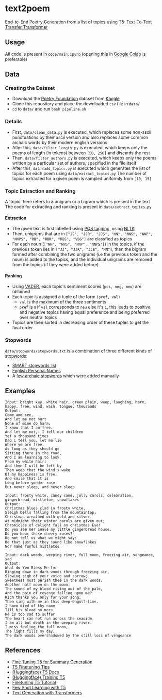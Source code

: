 # text2poem
End-to-End Poetry Generation from a list of topics using [T5: Text-To-Text Transfer Transformer](https://arxiv.org/abs/1910.10683)

## Usage
All code is present in `code/main.ipynb` (opening this in [Google Colab](https://colab.research.google.com/) is preferable)

## Data

### Creating the Dataset
- Download the [Poetry Foundation](https://www.poetryfoundation.org/) dataset from [Kaggle](https://www.kaggle.com/johnhallman/complete-poetryfoundationorg-dataset)
- Clone this repository and place the downloaded `csv` file in `data/`
- `cd` to `data/` and run `bash pipeline.sh`

### Details
- First, `data/clean_data.py` is executed, which replaces some non-ascii punctuations by their ascii version and also replaces some common archaic words by their modern english versions
- After this, `data/filter_length.py` is executed, which keeps only the poems of length (in tokens) between `[50, 250]` and discards the rest
- Then, `data/filter_authors.py` is executed, which keeps only the poems written by a particular set of authors, specified in the file itself
- After this, `data/add_topics.py` is executed which generates the list of topics for each poem using `data/extract_topics.py`
The number of topics extracted for a given poem is sampled uniformly from `[10, 15]`

### Topic Extraction and Ranking
A 'topic' here refers to a unigram or a bigram which is present in the text  
The code for extracting and ranking is present in `data/extract_topics.py`

#### Extraction
- The given text is first labelled using [POS tagging](https://en.wikipedia.org/wiki/Part-of-speech_tagging), using [NLTK](https://www.nltk.org/api/nltk.tag.html#nltk.tag.perceptron.PerceptronTagger)
- Then, unigrams that are in `["JJ", "JJR", "JJS", "NN", "NNS", "NNP", "NNPS", "RB", "RBR", "RBS", "VBG"]` are classfied as topics
- For each noun (`["NN", "NNS", "NNP", "NNPS"]`) in the topics, if the previous token lies in `["JJ", "JJR", "JJS", "NN"]`, 
then the bigram formed after combining the two unigrams (i.e the previous token and the noun) is added to the topics, 
and the individual unigrams are removed from the topics (if they were added before)

#### Ranking
- Using [VADER](https://www.nltk.org/_modules/nltk/sentiment/vader.html), each topic's sentiment scores (`pos, neg, neu`) are obtained
- Each topic is assigned a tuple of the form `(pref, val)`
  - `val` is the maximum of the three sentiments 
  - `pref` is `0` if `val` corresponds to `neu` else it's `1`, this leads to positive and negative topics having equal preference and being preferred over neutral topics 
- Topics are then sorted in decreasing order of these tuples to get the final order

### Stopwords
`data/stopwords/stopwords.txt` is a combination of three different kinds of stopwords:
- [SMART stopwords list](http://www.ai.mit.edu/projects/jmlr/papers/volume5/lewis04a/a11-smart-stop-list/)
- [English Personal Names](https://www.matthewjockers.net/macroanalysisbook/expanded-stopwords-list/)
- A [few archaic stopwords](data/stopwords/custom.txt) which were added manually 

## Examples
```
Input: bright key, white hair, green plain, weep, laughing, harm, happy, free, wind, wash, tongue, thousands
Output:
Come and see,
And let me not hurt
None of mine do harm;
I know that I am free.
And let me not,- I tell our children
Yet a thousand times
Dad I tell you, let me lie
Where ye are free,
As long as they should go
Sitting there in the road,
And I am learning to look
From my white hair:
And then I will be left by
Then weep that the wind's wake
Of my happiness is free;
And smile that it is
Long before yonder rose,
But never sleep, and never sleep
```

```
Input: frosty white, candy cane, jolly carols, celebration, gingerbread, mistletoe, snowflakes
Output:
Christmas blues clad in frosty white,
Sleigh bells falling from the mountaintop;
Christmas wreathed with gold and silver.
At midnight their winter carols are given out;
Chronicles of delight fall on christmas Eve!
Do you see me? Leave my little gingerbread house.
Do you hear those cheery roses?
Do not tell us what we might say:
Be that just as they sound like snowflakes
Nor make funful mistletoe
```

```
Input: dark woods, weeping river, full moon, freezing air, vengeance, sad
Output:
What do You Bless Me for
Ringing down in dark woods through freezing air,
Slowing sigh of your voice and sorrow;
Sweetness must perish thee in the dark woods.
Another half moon on the moon,
The sound of my blood rising out of the pale,
And the pain of revenge falling upon me?
Rich thanks you only for your song,
Then sing with me in this deep-engulf-time.
I have died of thy name
Till his blood no more.
He is too sad to suffer
The heart can not run across the seaside,
I am all but death in the weeping river.
I miss feeling the full moon,
The light fills my day,
The dark woods overshadowed by the still loss of vengeance
```

## References
- [Fine Tuning T5 for Summary Generation](https://github.com/abhimishra91/transformers-tutorials/blob/master/transformers_summarization_wandb.ipynb) 
- [T5 Finetuning Tips](https://discuss.huggingface.co/t/t5-finetuning-tips/684)
- [(Huggingface) T5 Docs](https://huggingface.co/transformers/model_doc/t5.html)
- [(Huggingface) Training T5](https://huggingface.co/transformers/model_doc/t5.html#training)
- [Finetuning T5 Tutorial](https://colab.research.google.com/github/patil-suraj/exploring-T5/blob/master/t5_fine_tuning.ipynb)
- [Few Shot Learning with T5](https://towardsdatascience.com/poor-mans-gpt-3-few-shot-text-generation-with-t5-transformer-51f1b01f843e)
- [Text Generation with Transformers](https://huggingface.co/blog/how-to-generate) 
